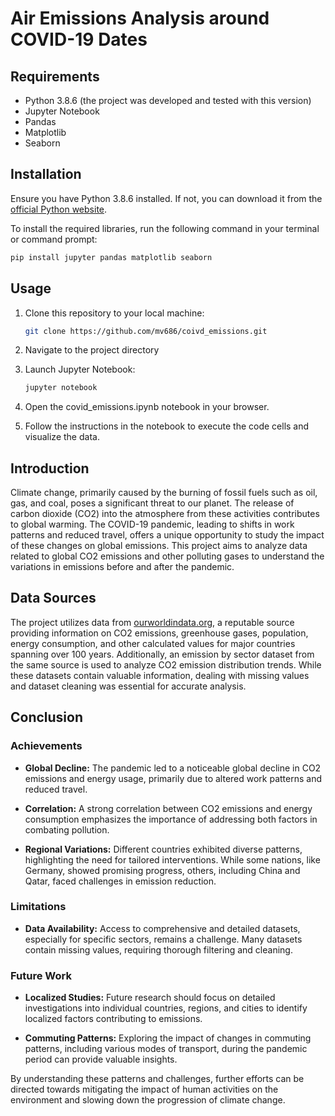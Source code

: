 # Air Emissions Analysis around COVID-19 Dates

## Requirements

- Python 3.8.6 (the project was developed and tested with this version)
- Jupyter Notebook
- Pandas
- Matplotlib
- Seaborn

## Installation

Ensure you have Python 3.8.6 installed. If not, you can download it from the [official Python website](https://www.python.org/downloads/). 

To install the required libraries, run the following command in your terminal or command prompt:

```bash
pip install jupyter pandas matplotlib seaborn
```

## Usage

1. Clone this repository to your local machine:

   ```bash
   git clone https://github.com/mv686/coivd_emissions.git
    ```
2. Navigate to the project directory

3. Launch Jupyter Notebook:
   ```bash
   jupyter notebook
    ```

4. Open the covid_emissions.ipynb notebook in your browser.

5. Follow the instructions in the notebook to execute the code cells and visualize the data.

## Introduction

Climate change, primarily caused by the burning of fossil fuels such as oil, gas, and coal, poses a significant threat to our planet. The release of carbon dioxide (CO2) into the atmosphere from these activities contributes to global warming. The COVID-19 pandemic, leading to shifts in work patterns and reduced travel, offers a unique opportunity to study the impact of these changes on global emissions. This project aims to analyze data related to global CO2 emissions and other polluting gases to understand the variations in emissions before and after the pandemic.

## Data Sources

The project utilizes data from [ourworldindata.org](https://ourworldindata.org/), a reputable source providing information on CO2 emissions, greenhouse gases, population, energy consumption, and other calculated values for major countries spanning over 100 years. Additionally, an emission by sector dataset from the same source is used to analyze CO2 emission distribution trends. While these datasets contain valuable information, dealing with missing values and dataset cleaning was essential for accurate analysis.

## Conclusion

### Achievements

- **Global Decline:** The pandemic led to a noticeable global decline in CO2 emissions and energy usage, primarily due to altered work patterns and reduced travel.
  
- **Correlation:** A strong correlation between CO2 emissions and energy consumption emphasizes the importance of addressing both factors in combating pollution.

- **Regional Variations:** Different countries exhibited diverse patterns, highlighting the need for tailored interventions. While some nations, like Germany, showed promising progress, others, including China and Qatar, faced challenges in emission reduction.

### Limitations

- **Data Availability:** Access to comprehensive and detailed datasets, especially for specific sectors, remains a challenge. Many datasets contain missing values, requiring thorough filtering and cleaning.

### Future Work

- **Localized Studies:** Future research should focus on detailed investigations into individual countries, regions, and cities to identify localized factors contributing to emissions.

- **Commuting Patterns:** Exploring the impact of changes in commuting patterns, including various modes of transport, during the pandemic period can provide valuable insights.

By understanding these patterns and challenges, further efforts can be directed towards mitigating the impact of human activities on the environment and slowing down the progression of climate change.
